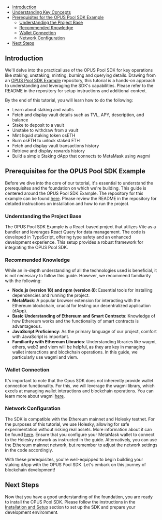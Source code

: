 -   [Introduction](#introduction)
-   [Understanding Key Concepts](#understanding-key-concepts)
-   [Prerequisites for the OPUS Pool SDK Example](#prerequisites-for-the-opus-pool-sdk-example)
    -   [Understanding the Project Base](#understanding-the-project-base)
    -   [Recommended Knowledge](#recommended-knowledge)
    -   [Wallet Connection](#wallet-connection)
    -   [Network Configuration](#network-configuration)
-   [Next Steps](#next-steps)

## Introduction

We'll delve into the practical use of the OPUS Pool SDK for key operations like staking, unstaking, minting, burning and querying details. Drawing from an [OPUS Pool SDK Example][opus-pool-example] repository, this tutorial is a hands-on approach to understanding and leveraging the SDK's capabilities.
Please refer to the README in the repository for setup instructions and additional context.

By the end of this tutorial, you will learn how to do the following:

-   Learn about staking and vaults
-   Fetch and display vault details such as TVL, APY, description, and balance
-   Stake to deposit to a vault
-   Unstake to withdraw from a vault
-   Mint liquid staking token osETH
-   Burn osETH to unlock staked ETH
-   Fetch and display vault transactions history
-   Retrieve and display rewards history
-   Build a simple Staking dApp that connects to MetaMask using wagmi

## Prerequisites for the OPUS Pool SDK Example

Before we dive into the core of our tutorial, it's essential to understand the prerequisites and the foundation on which we're building. This guide is centered around the OPUS Pool SDK Example. The repository for this example can be found [here][opus-pool-example]. Please review the README in the repository for detailed instructions on installation and how to run the project.

### Understanding the Project Base

The OPUS Pool SDK Example is a React-based project that utilizes Vite as a bundler and leverages React Query for data management. The code is developed in TypeScript, offering type safety and an enhanced development experience. This setup provides a robust framework for integrating the OPUS Pool SDK.

### Recommended Knowledge

While an in-depth understanding of all the technologies used is beneficial, it is not necessary to follow this guide. However, we recommend familiarity with the following:

-   **Node.js (version 18) and npm (version 8)**: Essential tools for installing dependencies and running the project.
-   **MetaMask**: A popular browser extension for interacting with the Ethereum blockchain, crucial for testing our decentralized application (dApp).
-   **Basic Understanding of Ethereum and Smart Contracts**: Knowledge of how Ethereum works and the functionality of smart contracts is advantageous.
-   **JavaScript Proficiency**: As the primary language of our project, comfort with JavaScript is important.
-   **Familiarity with Ethereum Libraries**: Understanding libraries like wagmi, ethers, web3 and viem will be helpful, as they are key in managing wallet interactions and blockchain operations. In this guide, we particularly use wagmi and viem.

### Wallet Connection

It's important to note that the Opus SDK does not inherently provide wallet connection functionality. For this, we will leverage the wagmi library, which excels at managing wallet interactions and blockchain operations. You can learn more about wagmi [here][wagmi].

### Network Configuration

The SDK is compatible with the Ethereum mainnet and Holesky testnet. For the purposes of this tutorial, we use Holesky, allowing for safe experimentation without risking real assets. More information about it can be found [here][holesky]. Ensure that you configure your MetaMask wallet to connect to the Holesky network as instructed in the guide. Alternatively, you can use the Ethereum mainnet network, but remember to adjust the network settings in the code accordingly.

With these prerequisites, you're well-equipped to begin building your staking dApp with the OPUS Pool SDK. Let's embark on this journey of blockchain development!

## Next Steps

Now that you have a good understanding of the foundation, you are ready to install the OPUS Pool SDK. Please follow the instructions in the [Installation and Setup][installation] section to set up the SDK and prepare your development environment.

[opus-pool-example]: https://github.com/ChorusOne/opus-pool-demo
[wagmi]: https://wagmi.sh
[holesky]: https://github.com/eth-clients/holesky
[installation]: ./1-installation.md
